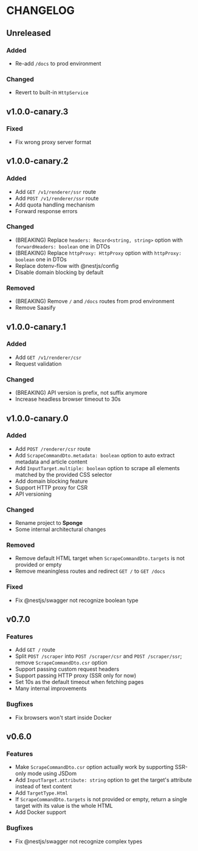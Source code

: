 # CHANGELOG

## Unreleased

### Added

-   Re-add `/docs` to prod environment

### Changed

-   Revert to built-in `HttpService`

## v1.0.0-canary.3

### Fixed

-   Fix wrong proxy server format

## v1.0.0-canary.2

### Added

-   Add `GET /v1/renderer/ssr` route
-   Add `POST /v1/renderer/ssr` route
-   Add quota handling mechanism
-   Forward response errors

### Changed

-   (BREAKING) Replace `headers: Record<string, string>` option with `forwardHeaders: boolean` one in DTOs
-   (BREAKING) Replace `httpProxy: HttpProxy` option with `httpProxy: boolean` one in DTOs
-   Replace dotenv-flow with @nestjs/config
-   Disable domain blocking by default

### Removed

-   (BREAKING) Remove `/` and `/docs` routes from prod environment
-   Remove Saasify

## v1.0.0-canary.1

### Added

-   Add `GET /v1/renderer/csr`
-   Request validation

### Changed

-   (BREAKING) API version is prefix, not suffix anymore
-   Increase headless browser timeout to 30s

## v1.0.0-canary.0

### Added

-   Add `POST /renderer/csr` route
-   Add `ScrapeCommandDto.metadata: boolean` option to auto extract metadata and article content
-   Add `InputTarget.multiple: boolean` option to scrape all elements matched by the provided CSS selector
-   Add domain blocking feature
-   Support HTTP proxy for CSR
-   API versioning

### Changed

-   Rename project to **Sponge**
-   Some internal architectural changes

### Removed

-   Remove default HTML target when `ScrapeCommandDto.targets` is not provided or empty
-   Remove meaningless routes and redirect `GET /` to `GET /docs`

### Fixed

-   Fix @nestjs/swagger not recognize boolean type

## v0.7.0

### Features

-   Add `GET /` route
-   Split `POST /scraper` into `POST /scraper/csr` and `POST /scraper/ssr`; remove `ScrapeCommandDto.csr` option
-   Support passing custom request headers
-   Support passing HTTP proxy (SSR only for now)
-   Set 10s as the default timeout when fetching pages
-   Many internal improvements

### Bugfixes

-   Fix browsers won't start inside Docker

## v0.6.0

### Features

-   Make `ScrapeCommandDto.csr` option actually work by supporting SSR-only mode using JSDom
-   Add `InputTarget.attribute: string` option to get the target's attribute instead of text content
-   Add `TargetType.Html`
-   If `ScrapeCommandDto.targets` is not provided or empty, return a single target with its value is the whole HTML
-   Add Docker support

### Bugfixes

-   Fix @nestjs/swagger not recognize complex types

